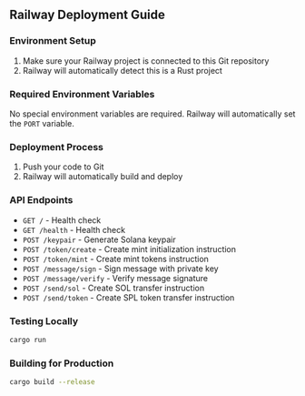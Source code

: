 ## Railway Deployment Guide

### Environment Setup
1. Make sure your Railway project is connected to this Git repository
2. Railway will automatically detect this is a Rust project

### Required Environment Variables
No special environment variables are required. Railway will automatically set the `PORT` variable.

### Deployment Process
1. Push your code to Git
2. Railway will automatically build and deploy

### API Endpoints
- `GET /` - Health check
- `GET /health` - Health check
- `POST /keypair` - Generate Solana keypair
- `POST /token/create` - Create mint initialization instruction
- `POST /token/mint` - Create mint tokens instruction
- `POST /message/sign` - Sign message with private key
- `POST /message/verify` - Verify message signature  
- `POST /send/sol` - Create SOL transfer instruction
- `POST /send/token` - Create SPL token transfer instruction

### Testing Locally
```bash
cargo run
```

### Building for Production
```bash
cargo build --release
```

